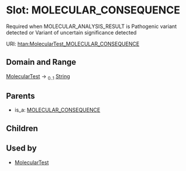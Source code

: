 
# Slot: MOLECULAR_CONSEQUENCE

Required when MOLECULAR_ANALYSIS_RESULT is Pathogenic variant detected or Variant of uncertain significance detected

URI: [htan:MolecularTest_MOLECULAR_CONSEQUENCE](https://w3id.org/htan/MolecularTest_MOLECULAR_CONSEQUENCE)


## Domain and Range

[MolecularTest](MolecularTest.md) &#8594;  <sub>0..1</sub> [String](types/String.md)

## Parents

 *  is_a: [MOLECULAR_CONSEQUENCE](MOLECULAR_CONSEQUENCE.md)

## Children


## Used by

 * [MolecularTest](MolecularTest.md)
